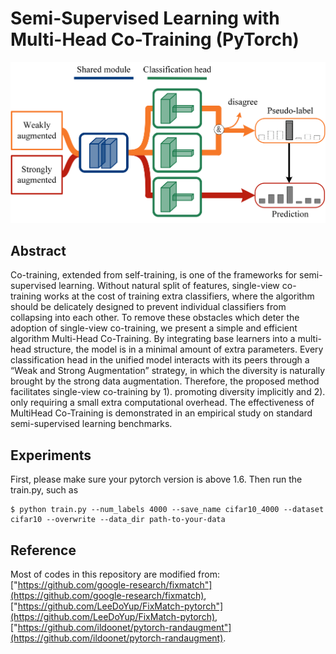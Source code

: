 # Semi-Supervised Learning with Multi-Head Co-Training (PyTorch)

<img src="src/diagram.png">

## Abstract
Co-training, extended from self-training, is one of the frameworks for semi-supervised learning. Without natural split of features, single-view co-training works at the cost of training extra classifiers, where the algorithm should be delicately designed to prevent individual classifiers from collapsing into each other. To remove these obstacles which deter the adoption of single-view co-training, we present a simple and efficient algorithm Multi-Head Co-Training. By integrating base learners into a multi-head structure, the model is in a minimal amount of extra parameters. Every classification head in the unified model interacts with its peers through a “Weak and Strong Augmentation” strategy, in which the diversity is naturally brought by the strong data augmentation. Therefore, the proposed method facilitates single-view co-training by 1).  promoting diversity implicitly and 2). only requiring a small extra computational overhead. The effectiveness of MultiHead Co-Training is demonstrated in an empirical study on standard semi-supervised learning benchmarks.  

## Experiments

First, please make sure your pytorch version is above 1.6.
Then run the train.py, such as

```
$ python train.py --num_labels 4000 --save_name cifar10_4000 --dataset cifar10 --overwrite --data_dir path-to-your-data
```
## Reference
Most of codes in this repository are modified from:
["https://github.com/google-research/fixmatch"](https://github.com/google-research/fixmatch),
["https://github.com/LeeDoYup/FixMatch-pytorch"](https://github.com/LeeDoYup/FixMatch-pytorch),
["https://github.com/ildoonet/pytorch-randaugment"](https://github.com/ildoonet/pytorch-randaugment).
